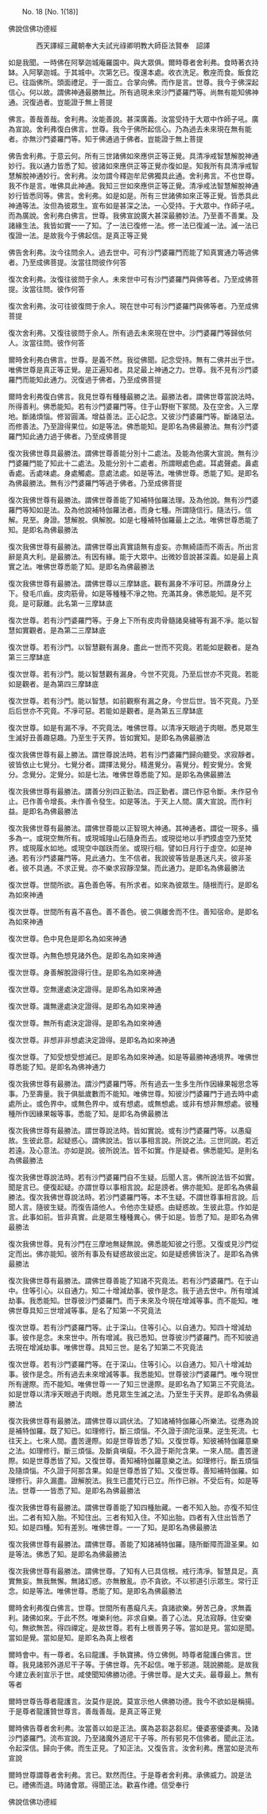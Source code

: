 ﻿　　No. 18 [No. 1(18)]

佛說信佛功德經

　　　　西天譯經三藏朝奉大夫試光祿卿明教大師臣法賢奉　詔譯


如是我聞。一時佛在阿拏迦城庵羅園中。與大眾俱。爾時尊者舍利弗。食時著衣持缽。入阿拏迦城。于其城中。次第乞已。復還本處。收衣洗足。敷座而食。飯食訖已。往詣佛所。頭面禮足。于一面立。合掌向佛。而作是言。世尊。我今于佛深起信心。何以故。謂佛神通最勝無比。所有過現未來沙門婆羅門等。尚無有能知佛神通。況復過者。豈能證于無上菩提

佛言。善哉善哉。舍利弗。汝能善說。甚深廣義。汝當受持于大眾中作師子吼。廣為宣說。舍利弗復白佛言。世尊。我今于佛所起信心。乃為過去未來現在無有能者。亦無沙門婆羅門等。知于佛通過于佛者。豈能證于無上菩提

佛告舍利弗。于意云何。所有三世諸佛如來應供正等正覺。具清凈戒智慧解脫神通妙行。我以通力皆悉了知。彼諸如來應供正等正覺亦復如是。知我所有具清凈戒智慧解脫神通妙行。舍利弗。汝勿謂今釋迦牟尼佛獨具此通。舍利弗言。不也世尊。我不作是言。唯佛具此神通。我知三世如來應供正等正覺。清凈戒法智慧解脫神通妙行皆悉同等。佛言。舍利弗。如是如是。所有三世諸佛如來正等正覺。皆悉具此神通等法。汝但為彼眾生。宣布如是甚深之法。一心受持。于大眾中。作師子吼。而為廣說。舍利弗白佛言。世尊。我佛宣說廣大甚深最勝妙法。乃至善不善業。及諸緣生法。我皆如實一一了知。了一法已復修一法。修一法已復滅一法。滅一法已復證一法。是故我今于佛起信。是真正等正覺

佛告舍利弗。汝今往問余人。過去世中。可有沙門婆羅門而能了知真實通力等過佛者。乃至成佛菩提。汝當往問彼作何答

復次舍利弗。汝復往彼問于余人。未來世中可有沙門婆羅門與佛等者。乃至成佛菩提。汝當往問。彼作何答

復次舍利弗。汝可往彼復問于余人。現在世中可有沙門婆羅門與佛等者。乃至成佛菩提

復次舍利弗。又復往彼問于余人。所有過去未來現在世中。沙門婆羅門等歸依何人。汝當往問。彼作何答

爾時舍利弗白佛言。世尊。是義不然。我從佛聞。記念受持。無有二佛并出于世。唯佛世尊是真正等正覺。是正遍知者。具足最上神通之力。世尊。我不見有沙門婆羅門而能知此通力。況復過于佛者。乃至成佛菩提

爾時舍利弗復白佛言。我見世尊有種種最勝之法。最勝法者。謂佛世尊當說法時。所得善利。佛悉能知。若有沙門婆羅門等。住于山野樹下冢間。及在空舍。入三摩地。斷諸煩惱。修習圓滿。增益善法。正心記念。又彼沙門婆羅門等。斷諸惡法。而修善法。乃至證得果位。如是等法。佛悉能知。是即名為佛最勝法。無有沙門婆羅門知此通力過于佛者。乃至成佛菩提

復次我佛世尊具最勝法。謂佛世尊善能分別十二處法。及能為他廣大宣說。無有沙門婆羅門能了知此十二處法。及能分別十二處者。所謂眼處色處。耳處聲處。鼻處香處。舌處味處。身處觸處。意處法處。如是等法。唯佛世尊。悉能了知。是即名為佛最勝法。無有沙門婆羅門等過于佛者。乃至成佛菩提

復次我佛世尊有最勝法。謂佛世尊善能了知補特伽羅法理。及為他說。無有沙門婆羅門等知如是法。及為他說補特伽羅法者。而身七種。所謂隨信行。隨法行。信解。見至。身證。慧解脫。俱解脫。如是七種補特伽羅最上之法。唯佛世尊悉能了知。是即名為佛最勝法

復次我佛世尊有最勝法。謂佛世尊出真實語無有虛妄。亦無綺語而不兩舌。所出言辭是真大利。是最勝法。有因有緣。能于大眾中。出微妙音說甚深義。如是最上真實之法。唯佛世尊悉能了知。是即名為佛最勝法

復次我佛世尊有最勝法。謂佛世尊以三摩缽底。觀有漏身不凈可惡。所謂身分上下。發毛爪齒。皮肉筋骨。如是等種種不凈之物。充滿其身。佛悉能知。是不究竟。是可厭離。此名第一三摩缽底

復次世尊。若有沙門婆羅門等。于身上下所有皮肉骨髓諸臭穢等有漏不凈。能以智慧如實觀者。是為第二三摩缽底

復次世尊。若有沙門。以智慧觀有漏身。盡此一世而不究竟。若能如是觀者。是為第三三摩缽底

復次世尊。若有沙門。能以智慧觀有漏身。今世不究竟。乃至后世亦不究竟。若能如是觀者。是為第四三摩缽底

復次世尊。若有沙門。能以智慧。如前觀察有漏之身。今世后世。皆不究竟。乃至后后世亦不究竟。不凈可惡。若能如是觀者。是為第五三摩缽底

復次世尊。如是有漏不凈。不究竟法。唯佛世尊。以清凈天眼過于肉眼。悉見眾生生滅好丑善趣惡趣。乃至生于天界。皆如實知。是即名為佛最勝法

復次我佛世尊有最上勝法。謂世尊說法時。若有沙門婆羅門歸向聽受。求寂靜者。彼皆依止七覺分。七覺分者。謂擇法覺分。精進覺分。喜覺分。輕安覺分。舍覺分。念覺分。定覺分。如是七法。唯佛世尊悉能了知。是即名為佛最勝法

復次我佛世尊有最勝法。謂善分別四正勤法。四正勤者。謂已作惡令斷。未作惡令止。已作善令增長。未作善令發生。如是等法。于天上人間。廣大宣說。而作利益。是即名為佛最勝法

復次我佛世尊有最勝法。謂佛世尊能以正智現大神通。其神通者。謂從一現多。攝多為一。或現空無所有。或現城隍山石隨身而去。或現從地以手捫摸虛空乃至梵界。或現履水如地。或現空中跏趺而坐。或現行相。譬如日月行于虛空。如是神通。若有沙門婆羅門等。見此通力。生不信者。我說彼等皆是愚迷凡夫。彼非圣者。彼不具通。不求正覺。亦不樂求寂靜涅槃。而此通力。是即名為佛最勝法

復次世尊。世間所欲。喜色善色等。有所求者。如來為彼眾生。隨根而行。是即名為如來神通

復次世尊。世間所有喜不喜色。善不善色。彼二俱離舍而不住。善知宿命。是即名為如來神通

復次世尊。色中見色是即名為如來神通

復次世尊。內無色想見諸外色。是即名為如來神通

復次世尊。身善解脫證得行住。是即名為如來神通

復次世尊。空無邊處決定證得。是即名為如來神通

復次世尊。識無邊處決定證得。是即名為如來神通

復次世尊。無所有處決定證得。是即名為如來神通

復次世尊。非想非非想處決定證得。是即名為如來神通

復次世尊。了知受想受想滅已。是即名為如來神通。如是等最勝神通境界。唯佛世尊悉能了知。是即名為佛神通力

復次我佛世尊有最勝法。謂沙門婆羅門等。所有過去一生多生所作因緣果報思念等事。乃至壽量。我于俱胝歲數而不能知。唯佛世尊。知彼沙門婆羅門于過去時中處處所止。或色界中。或無色界中。或有想處。或無想處。或非有想非無想處。彼種種所作因緣果報等事。悉能了知。是即名為佛最勝法

復次我佛世尊有最勝法。謂世尊說法時。皆如實說。或有沙門婆羅門等。以愚癡故。生彼此意。起疑惑心。謂佛說法。皆以事相言說。所說之法。三世同說。若近若遠。及心意法。亦如是說。彼所說法。皆不如實。作是疑者。佛悉能知。是則名為佛最勝法

復次我佛世尊說法時。若有沙門婆羅門自不生疑。后聞人言。佛所說法皆不如實。聞是言已。便復起疑。亦謂世尊以事相言說。起是謗者。佛亦能知。是即名為佛最勝法。復次我佛世尊說法時。若沙門婆羅門等。本不生疑。不謂世尊事相言說。后聞人言。隨彼生疑。而復告語他人。令他亦生疑惑。由疑惑故。生彼此意。作如是言。此事如前。皆非真實。此是眾生種種異心。佛于如是。皆悉了知。是即名為佛最勝法

復次我佛世尊。見有沙門在三摩地無疑無說。佛悉能知彼之行愿。又復或見沙門從定而出。佛亦能知。彼所有事及有疑惑故彼出定。如是疑惑佛皆決了。是即名為佛最勝法

復次我佛世尊有最勝法。謂佛世尊善能了知諸不究竟法。若有沙門婆羅門。在于山中。住等引心。以自通力。知二十增減劫事。彼作是念。我于過去世中。所有增減劫事。我悉能知。世尊彼沙門婆羅門。而于未來及今現在增減等事。而不能知。唯佛世尊具知三世增減等事。是名了知第一不究竟法

復次世尊。若有沙門婆羅門等。止于深山。住等引心。以自通力。知四十增減劫事。彼作是念。未來世中。所有增減。我已悉知。世尊彼沙門婆羅門。而不知彼過去現在增減劫事。唯佛世尊。具知三世。是名了知第二不究竟法

復次世尊。若有沙門婆羅門等。在于深山。住等引心。以自通力。知八十增減劫事。彼作是念。所有過去未來增減等事。我悉能知。世尊彼沙門婆羅門。唯今現世所有邊際。而不能知。唯佛世尊一一了知三世邊際。是即名為了知第三不究竟法。如是世尊以清凈天眼過于肉眼。悉見眾生生滅之法。乃至生于天界。是即名為佛最勝法

復次我佛世尊有最勝法。謂佛世尊以調伏法。了知諸補特伽羅心所樂法。從應為說是補特伽羅。既了知已。如理修行。斷三煩惱。不久證于須陀洹果。逆生死流。七往天上。七來人間。盡苦邊際。如是世尊皆悉了知。又復世尊。知彼補特伽羅意樂之法。如理修行。斷三煩惱。及斷貪嗔癡。不久證于斯陀含果。一來人間。盡苦邊際。如是世尊悉皆了知。又復世尊。善知補特伽羅意樂之法。如理修行。斷五煩惱及隨煩惱。不久證于阿那含果。如是世尊悉皆了知。又復世尊。善知補特伽羅。如理修行。非久漏盡。證解脫法。我生已盡梵行已立。所作已辦。不受后有。如是等法。世尊一一皆悉了知。是即名為佛最勝法

復次我佛世尊有最勝法。謂佛世尊善能了知四種胎藏。一者不知入胎。亦復不知住出。二者有知入胎。不知住出。三者有知入住。不知出胎。四者有入住出皆悉了知。如是四種。知有差別。唯佛世尊。一一了知。是即名為佛最勝法

復次我佛世尊有最勝法。謂佛世尊。善能了知諸補特伽羅。隨所斷障而證圣果。如是等法。佛悉了知。是即名為佛最勝法

復次我佛世尊有最勝法。謂佛世尊。了知有人已具信根。戒行清凈。智慧具足。真實無妄。無我無懈。無諸幻惑。亦無散亂。亦不貪欲。不以邪道引示眾生。常行正念。如是等法。唯佛世尊。悉能了知。是即名為佛最勝法

爾時舍利弗復白佛言。世尊。世間所有愚癡凡夫。貪諸欲樂。勞苦己身。求無義利。諸佛如來。于此不然。唯樂利他。非求自樂。善了心法。見法寂靜。住安樂句。無欲無苦。得四禪定。是故世尊。若有上根善男子等。當如是見。當如是聞。當如是覺。當如是知。是即名為真上根者

爾時會中。有一尊者。名曰龍護。手執寶拂。侍立佛側。時尊者龍護白佛言。世尊。我見諸邪外道尼干子等。于佛世尊。先不起信。唯于邪道。競說勝能。是故我今建立表剎宣示于世。咸使聞知佛勝功德。于佛世尊。是大丈夫。最尊最上。無有等者

爾時世尊告尊者龍護言。汝莫作是說。莫宣示他人佛勝功德。我今不欲如是稱揚。于是尊者龍護贊世尊言。善哉善哉。是真正等正覺

爾時佛告尊者舍利弗。汝當善以如是正法。廣為苾芻苾芻尼。優婆塞優婆夷。及諸沙門婆羅門。流布宣說。乃至諸魔外道尼干子等。所有邪見不信佛者。聞此正法。令起深信。歸向于佛。而生正見。了知正法。又復告言。汝舍利弗。應當如是流布宣說

爾時世尊謂尊者舍利弗。言已。默然而住。于是尊者舍利弗。承佛威力。說是法已。禮佛而退。時諸會眾。得聞正法。歡喜作禮。信受奉行

佛說信佛功德經
